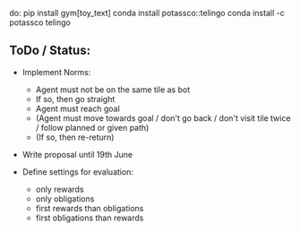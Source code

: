 do:
pip install gym[toy_text]
conda install potassco::telingo
conda install -c potassco telingo

## ToDo / Status:
- Implement Norms:
  - Agent must not be on the same tile as bot
  - If so, then go straight
  - Agent must reach goal
  - (Agent must move towards goal / don't go back / don't visit tile twice / follow planned or given path)
  - (If so, then re-return)


- Write proposal until 19th June
- Define settings for evaluation:
  - only rewards
  - only obligations
  - first rewards than obligations
  - first obligations than rewards
